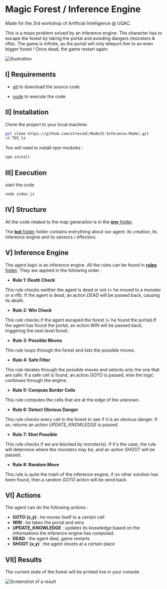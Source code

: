# Magic Forest / Inference Engine

Made for the 3rd workshop of Artificial Intelligence @ UQAC.

This is a maze problem solved by an inference engine. The character has to escape the forest by taking the portal and avoiding dangers (monsters & rifts). The game is infinite, as the portal will only teleport him to an even bigger forest ! Once dead, the game restart again.


![illustration](https://raw.githubusercontent.com/stressGC/NodeJS-Inference-Model/master/report/illustration.PNG)

## I] Requirements

- [git](https://git-scm.com/downloads) to download the source code

- [node](https://nodejs.org/en/download/) to execute the code

## II] Installation

Clone the project to your local machine:
```bash
git clone https://github.com/stressGC/NodeJS-Inference-Model.git
cd TD3_la
```

You will need to install npm modules :
```bash
npm install
```

## III] Execution

start the code
```bash
node index.js
```

## IV] Structure

All the code related to the map generation is in the [**env** folder](https://github.com/stressGC/NodeJS-Inference-Model/tree/master/env).

The [**bot** folder](https://github.com/stressGC/NodeJS-Inference-Model/tree/master/bot) folder contains everything about our agent: its creation, its inference engine and its sensors / effectors.

## V] Inference Engine

The agent logic is an inference engine. All the rules can be found in [**rules** folder](https://github.com/stressGC/NodeJS-Inference-Model/tree/master/bot/logic/rules). They are applied in the following order :

- **Rule 1: Death Check**

This rule checks weither the agent is dead or not (= he moved to a monster or a rift). If the agent is dead, an action _*DEAD*_ will be passed back, causing its death.

- **Rule 2: Win Check**

This rule checks if the agent escaped the forest (= he found the portal).If the agent has found the portal, an action _*WIN*_ will be passed back, triggering the next level forest.

- **Rule 3: Possible Moves**

This rule loops through the forest and lists the possible moves.

- **Rule 4: Safe Filter**

This rule iterates through the possible moves and selects only the one that are safe. If a safe cell is found, an action _*GOTO*_ is passed, else the logic continues through the engine.

- **Rule 5: Compute Border Cells**

This rule computes the cells that are at the edge of the unknown.

- **Rule 6: Detect Obvious Danger**

This rule checks every cell in the forest to see if it is an obvious danger. If so, returns an action _*UPDATE_KNOWLEDGE*_ is passed.

- **Rule 7: Shot Possible**

This rule checks if we are blocked by monster(s). If it's the case, the rule will determine where the monsters may be, and an action _*SHOOT*_ will be passed.

- **Rule 8: Random Move**

This rule is quite the trash of the inference engine, if no other solution has been found, then a random _*GOTO*_ action will be send back.






## VI] Actions
The agent can do the following actions :
- **GOTO (x,y)** : he moves itself to a certain cell
- **WIN** : he takes the portal and wins
- **UPDATE_KNOWLEDGE** : updates its knowledge based on the informations the inference engine has computed.
- **DEAD** : the agent died, game restarts
- **SHOOT (x,y)** : the agent shoots at a certain place

## VII] Results

The current state of the forest will be printed live in your console.

![Screenshot of a result](https://github.com/stressGC/python-backtracking-CSP-sudoku-solver/blob/master/img/result.png "Screenshot of a result")
